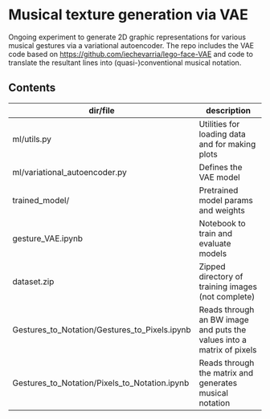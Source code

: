# Musical texture generation via VAE

Ongoing experiment to generate 2D graphic representations for various musical gestures via a variational autoencoder. The repo includes the VAE code based on https://github.com/iechevarria/lego-face-VAE and code to translate the resultant lines into (quasi-)conventional musical notation.

## Contents

| dir/file  | description |
| ------------- | ------------- |
| ml/utils.py	  | Utilities for loading data and for making plots |
| ml/variational_autoencoder.py	  | Defines the VAE model |
| trained_model/ | Pretrained model params and weights |
| gesture_VAE.ipynb	| Notebook to train and evaluate models |
| dataset.zip	| Zipped directory of training images (not complete) |
| Gestures_to_Notation/Gestures_to_Pixels.ipynb	| Reads through an BW image and puts the values into a matrix of pixels |
| Gestures_to_Notation/Pixels_to_Notation.ipynb	| Reads through the matrix and generates musical notation |
